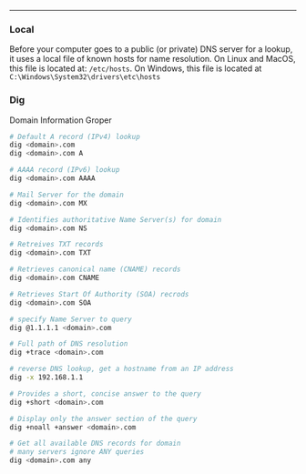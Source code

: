 -- -
### Local
Before your computer goes to a public (or private) DNS server for a lookup, it uses a local file of known hosts for name resolution. On Linux and MacOS, this file is located at: `/etc/hosts`. On Windows, this file is located at `C:\Windows\System32\drivers\etc\hosts`
### Dig
Domain Information Groper
```bash
# Default A record (IPv4) lookup
dig <domain>.com
dig <domain>.com A

# AAAA record (IPv6) lookup
dig <domain>.com AAAA

# Mail Server for the domain
dig <domain>.com MX

# Identifies authoritative Name Server(s) for domain
dig <domain>.com NS

# Retreives TXT records
dig <domain>.com TXT

# Retrieves canonical name (CNAME) records
dig <domain>.com CNAME

# Retrieves Start Of Authority (SOA) recrods
dig <domain>.com SOA

# specify Name Server to query
dig @1.1.1.1 <domain>.com

# Full path of DNS resolution
dig +trace <domain>.com

# reverse DNS lookup, get a hostname from an IP address
dig -x 192.168.1.1

# Provides a short, concise answer to the query
dig +short <domain>.com

# Display only the answer section of the query
dig +noall +answer <domain>.com

# Get all available DNS records for domain
# many servers ignore ANY queries 
dig <domain>.com any
```